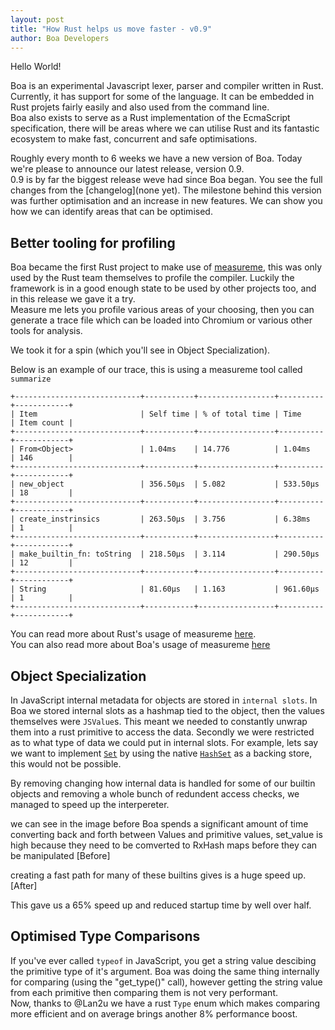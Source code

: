 ```yaml
---
layout: post
title: "How Rust helps us move faster - v0.9"
author: Boa Developers
---
```


Hello World!   

Boa is an experimental Javascript lexer, parser and compiler written in Rust. Currently, it has support for some of the language. It can be embedded in Rust projets fairly easily and also used from the command line.   
Boa also exists to serve as a Rust implementation of the EcmaScript specification, there will be areas where we can utilise Rust and its fantastic ecosystem to make fast, concurrent and safe optimisations.

Roughly every month to 6 weeks we have a new version of Boa. Today we're please to announce our latest release, version 0.9.  
0.9 is by far the biggest release weve had since Boa began. You see the full changes from the [changelog](none yet). The milestone behind this version was further optimisation and an increase in new features. We can show you how we can identify areas that can be optimised.

## Better tooling for profiling

Boa became the first Rust project to make use of [measureme](https://github.com/rust-lang/measureme), this was only used by the Rust team themselves to profile the compiler. Luckily the framework is in a good enough state to be used by other projects too, and in this release we gave it a try.  
Measure me lets you profile various areas of your choosing, then you can generate a trace file which can be loaded into Chromium or various other tools for analysis.

We took it for a spin (which you'll see in Object Specialization).

Below is an example of our trace, this is using a measureme tool called `summarize`

```
+----------------------------+-----------+-----------------+----------+------------+
| Item                       | Self time | % of total time | Time     | Item count |
+----------------------------+-----------+-----------------+----------+------------+
| From<Object>               | 1.04ms    | 14.776          | 1.04ms   | 146        |
+----------------------------+-----------+-----------------+----------+------------+
| new_object                 | 356.50µs  | 5.082           | 533.50µs | 18         |
+----------------------------+-----------+-----------------+----------+------------+
| create_instrinsics         | 263.50µs  | 3.756           | 6.38ms   | 1          |
+----------------------------+-----------+-----------------+----------+------------+
| make_builtin_fn: toString  | 218.50µs  | 3.114           | 290.50µs | 12         |
+----------------------------+-----------+-----------------+----------+------------+
| String                     | 81.60µs   | 1.163           | 961.60µs | 1          |
+----------------------------+-----------+-----------------+----------+------------+
```

You can read more about Rust's usage of measureme [here](https://blog.rust-lang.org/inside-rust/2020/02/25/intro-rustc-self-profile.html).  
You can also read more about Boa's usage of measureme [here](https://github.com/boa-dev/boa/blob/master/docs/profiling.md)

## Object Specialization

In JavaScript internal metadata for objects are stored in `internal slots`. In Boa we stored internal slots as a hashmap tied to the object, then the values themselves were `JSValue`s. This meant we needed to constantly unwrap them into a rust primitive to access the data. Secondly we were restricted as to what type of data we could put in internal slots. For example, lets say we want to implement [`Set`](https://developer.mozilla.org/en-US/docs/Web/JavaScript/Reference/Global_Objects/Set) by using the native [`HashSet`](https://doc.rust-lang.org/std/collections/struct.HashSet.html) as a backing store, this would not be possible.

By removing changing how internal data is handled for some of our builtin objects and removing a whole bunch of redundent access checks, we managed to speed up the interpereter.

we can see in the image before Boa spends a significant amount of time converting back and forth between Values and primitive values, set_value is high because they need to be comverted to RxHash maps before they can be manipulated
[Before]

creating a fast path for many of these builtins gives is a huge speed up.
[After]

This gave us a 65% speed up and reduced startup time by well over half.

## Optimised Type Comparisons

If you've ever called `typeof` in JavaScript, you get a string value descibing the primitive type of it's argument. Boa was doing the same thing internally for comparing (using the "get_type()" call), however getting the string value from each primitive then comparing them is not very performant.   
Now, thanks to @Lan2u we have a rust `Type` enum which makes comparing more efficient and on average brings another 8% performance boost.
